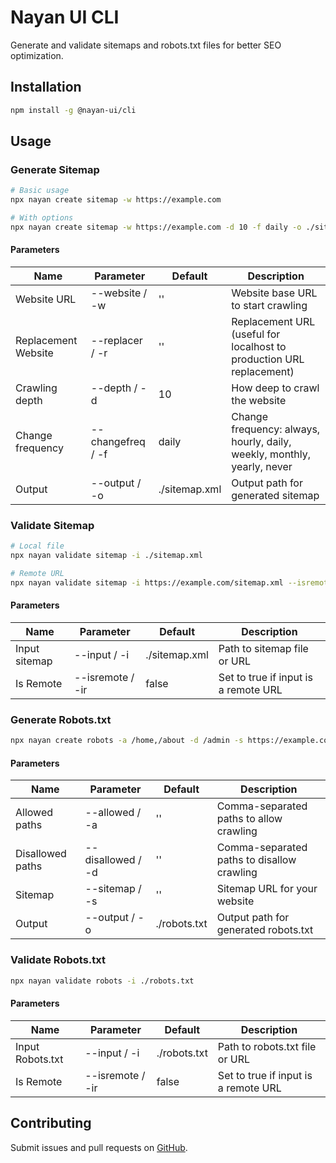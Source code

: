 # Nayan UI CLI

Generate and validate sitemaps and robots.txt files for better SEO optimization.

## Installation

```bash
npm install -g @nayan-ui/cli
```

## Usage

### Generate Sitemap

```bash
# Basic usage
npx nayan create sitemap -w https://example.com

# With options
npx nayan create sitemap -w https://example.com -d 10 -f daily -o ./sitemap.xml
```

#### Parameters

| Name                | Parameter         | Default       | Description                                                             |
| ------------------- | ----------------- | ------------- | ----------------------------------------------------------------------- |
| Website URL         | --website / -w    | ''            | Website base URL to start crawling                                      |
| Replacement Website | --replacer / -r   | ''            | Replacement URL (useful for localhost to production URL replacement)    |
| Crawling depth      | --depth / -d      | 10            | How deep to crawl the website                                           |
| Change frequency    | --changefreq / -f | daily         | Change frequency: always, hourly, daily, weekly, monthly, yearly, never |
| Output              | --output / -o     | ./sitemap.xml | Output path for generated sitemap                                       |

### Validate Sitemap

```bash
# Local file
npx nayan validate sitemap -i ./sitemap.xml

# Remote URL
npx nayan validate sitemap -i https://example.com/sitemap.xml --isremote true
```

#### Parameters

| Name          | Parameter        | Default       | Description                          |
| ------------- | ---------------- | ------------- | ------------------------------------ |
| Input sitemap | --input / -i     | ./sitemap.xml | Path to sitemap file or URL          |
| Is Remote     | --isremote / -ir | false         | Set to true if input is a remote URL |

### Generate Robots.txt

```bash
npx nayan create robots -a /home,/about -d /admin -s https://example.com/sitemap.xml -o ./robots.txt
```

#### Parameters

| Name             | Parameter         | Default      | Description                                |
| ---------------- | ----------------- | ------------ | ------------------------------------------ |
| Allowed paths    | --allowed / -a    | ''           | Comma-separated paths to allow crawling    |
| Disallowed paths | --disallowed / -d | ''           | Comma-separated paths to disallow crawling |
| Sitemap          | --sitemap / -s    | ''           | Sitemap URL for your website               |
| Output           | --output / -o     | ./robots.txt | Output path for generated robots.txt       |

### Validate Robots.txt

```bash
npx nayan validate robots -i ./robots.txt
```

#### Parameters

| Name             | Parameter        | Default      | Description                          |
| ---------------- | ---------------- | ------------ | ------------------------------------ |
| Input Robots.txt | --input / -i     | ./robots.txt | Path to robots.txt file or URL       |
| Is Remote        | --isremote / -ir | false        | Set to true if input is a remote URL |

## Contributing

Submit issues and pull requests on [GitHub](https://github.com/ursnj/nayan-ui).
